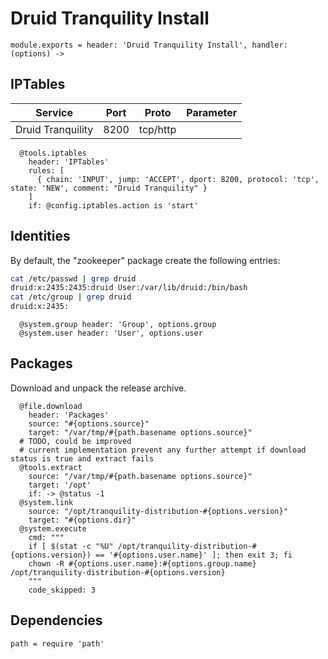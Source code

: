
# Druid Tranquility Install

    module.exports = header: 'Druid Tranquility Install', handler: (options) ->

## IPTables

| Service           | Port | Proto    | Parameter                   |
|-------------------|------|----------|-----------------------------|
| Druid Tranquility | 8200 | tcp/http |                             |

      @tools.iptables
        header: 'IPTables'
        rules: [
          { chain: 'INPUT', jump: 'ACCEPT', dport: 8200, protocol: 'tcp', state: 'NEW', comment: "Druid Tranquility" }
        ]
        if: @config.iptables.action is 'start'

## Identities

By default, the "zookeeper" package create the following entries:

```bash
cat /etc/passwd | grep druid
druid:x:2435:2435:druid User:/var/lib/druid:/bin/bash
cat /etc/group | grep druid
druid:x:2435:
```

      @system.group header: 'Group', options.group
      @system.user header: 'User', options.user

## Packages

Download and unpack the release archive.

      @file.download
        header: 'Packages'
        source: "#{options.source}"
        target: "/var/tmp/#{path.basename options.source}"
      # TODO, could be improved
      # current implementation prevent any further attempt if download status is true and extract fails
      @tools.extract
        source: "/var/tmp/#{path.basename options.source}"
        target: '/opt'
        if: -> @status -1
      @system.link
        source: "/opt/tranquility-distribution-#{options.version}"
        target: "#{options.dir}"
      @system.execute
        cmd: """
        if [ $(stat -c "%U" /opt/tranquility-distribution-#{options.version}) == '#{options.user.name}' ]; then exit 3; fi
        chown -R #{options.user.name}:#{options.group.name} /opt/tranquility-distribution-#{options.version}
        """
        code_skipped: 3

## Dependencies

    path = require 'path'
